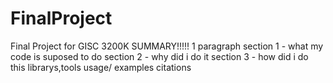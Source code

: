 # FinalProject
Final Project for GISC 3200K SUMMARY!!!!! 1 paragraph
section 1 - what my code is suposed to do 
section 2 - why did i do it
section 3 - how did i do this librarys,tools
usage/ examples
citations
